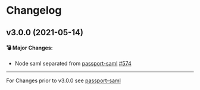 # Changelog

## v3.0.0 (2021-05-14)

#### 💣 Major Changes:

- Node saml separated from [passport-saml](https://github.com/node-saml/passport-saml) [#574](https://github.com/node-saml/passport-saml/pull/574)

---

For Changes prior to v3.0.0 see [passport-saml](https://github.com/node-saml/passport-saml)

